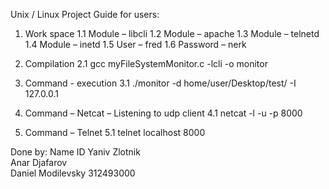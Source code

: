 Unix / Linux Project
Guide for users:
1.	Work space
1.1	   Module – libcli
1.2	   Module – apache
1.3	   Module – telnetd
1.4	   Module – inetd
1.5	   User – fred
1.6	   Password – nerk

2.	Compilation
2.1     gcc myFileSystemMonitor.c -lcli -o monitor

3.	Command  - execution 
3.1	    ./monitor -d home/user/Desktop/test/ -I 127.0.0.1 

4.	Command – Netcat – Listening to udp client
4.1    netcat -l -u -p 8000

5.	Command – Telnet
5.1    telnet localhost 8000

Done by:
Name	ID
Yaniv Zlotnik	
Anar Djafarov	
Daniel Modilevsky	312493000

